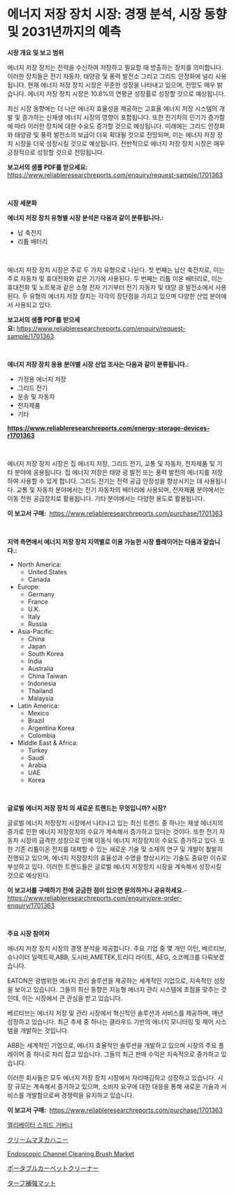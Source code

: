 <p><h1>에너지 저장 장치 시장: 경쟁 분석, 시장 동향 및 2031년까지의 예측</h1></p><p><strong>시장 개요 및 보고 범위</strong></p>
<p><p>에너지 저장 장치는 전력을 수신하여 저장하고 필요할 때 방출하는 장치를 의미합니다. 이러한 장치들은 전기 자동차, 태양광 및 풍력 발전소 그리고 그리드 안정화에 널리 사용됩니다. 현재 에너지 저장 장치 시장은 꾸준한 성장을 나타내고 있으며, 전망도 매우 밝습니다. 에너지 저장 장치 시장은 10.8%의 연평균 성장률로 성장할 것으로 예상됩니다.</p><p>최신 시장 동향에는 더 나은 에너지 효율성을 제공하는 고효율 에너지 저장 시스템의 개발 및 증가하는 신재생 에너지 시장의 영향이 포함됩니다. 또한 전기차의 인기가 증가함에 따라 이러한 장치에 대한 수요도 증가할 것으로 예상됩니다. 미래에는 그리드 안정화와 태양광 및 풍력 발전소의 보급이 더욱 확대될 것으로 전망되며, 이는 에너지 저장 장치 시장을 더욱 성장시킬 것으로 예상됩니다. 전반적으로 에너지 저장 장치 시장은 매우 긍정적으로 성장할 것으로 전망됩니다.</p></p>
<p><strong>보고서의 샘플 PDF를 받으세요:</strong> <a href="https://www.reliableresearchreports.com/enquiry/request-sample/1701363">https://www.reliableresearchreports.com/enquiry/request-sample/1701363</a></p>
<p>&nbsp;</p>
<p><strong>시장 세분화</strong></p>
<p><strong>에너지 저장 장치 유형별 시장 분석은 다음과 같이 분류됩니다.:</strong></p>
<p><ul><li>납 축전지</li><li>리튬 배터리</li></ul></p>
<p>&nbsp;</p>
<p><p>에너지 저장 장치 시장은 주로 두 가지 유형으로 나뉜다. 첫 번째는 납산 축전지로, 이는 주로 자동차 및 휴대전화와 같은 기기에 사용된다. 두 번째는 리튬 이온 배터리로, 이는 휴대전화 및 노트북과 같은 소형 전자 기기부터 전기 자동차 및 태양 광 발전소에서 사용된다. 두 유형의 에너지 저장 장치는 각각의 장단점을 가지고 있으며 다양한 산업 분야에서 사용되고 있다.</p></p>
<p><strong>보고서의 샘플 PDF를 받으세요:</strong>&nbsp;<a href="https://www.reliableresearchreports.com/enquiry/request-sample/1701363">https://www.reliableresearchreports.com/enquiry/request-sample/1701363</a></p>
<p>&nbsp;</p>
<p><strong> 에너지 저장 장치 응용 분야별 시장 산업 조사는 다음과 같이 분류됩니다.:</strong></p>
<p><ul><li>가정용 에너지 저장</li><li>그리드 전기</li><li>운송 및 자동차</li><li>전자제품</li><li>기타</li></ul></p>
<p><strong><a href="https://www.reliableresearchreports.com/energy-storage-devices-r1701363">https://www.reliableresearchreports.com/energy-storage-devices-r1701363</a></strong></p>
<p>&nbsp;</p>
<p><p>에너지 저장 장치 시장은 집 에너지 저장, 그리드 전기, 교통 및 자동차, 전자제품 및 기타 분야에 응용됩니다. 집 에너지 저장은 태양 광 발전 또는 풍력 발전의 에너지를 저장하여 사용할 수 있게 합니다. 그리드 전기는 전력 공급 안정성을 향상시키는 데 사용됩니다. 교통 및 자동차 분야에서는 전기 자동차의 배터리에 사용되며, 전자제품 분야에서는 이동 전원 공급장치로 활용됩니다. 기타 분야에서는 다양한 용도로 활용됩니다.</p></p>
<p><strong>이 보고서 구매:</strong>&nbsp; <a href="https://www.reliableresearchreports.com/purchase/1701363">https://www.reliableresearchreports.com/purchase/1701363</a></p>
<p>&nbsp;</p>
<p><strong>지역 측면에서 에너지 저장 장치 지역별로 이용 가능한 시장 플레이어는 다음과 같습니다.:</strong></p>
<p><ul>
    <li>
        North America:
        <ul>
            <li>United States</li>
            <li>Canada</li>
        </ul>
    </li>
    <li>
        Europe:
        <ul>
            <li>Germany</li>
            <li>France</li>
            <li>U.K.</li>
            <li>Italy</li>
            <li>Russia</li>
        </ul>
    </li>
    <li>
        Asia-Pacific:
        <ul>
            <li>China</li>
            <li>Japan</li>
            <li>South Korea</li>
            <li>India</li>
            <li>Australia</li>
            <li>China Taiwan</li>
            <li>Indonesia</li>
            <li>Thailand</li>
            <li>Malaysia</li>
        </ul>
    </li>
    <li>
        Latin America:
        <ul>
            <li>Mexico</li>
            <li>Brazil</li>
            <li>Argentina Korea</li>
            <li>Colombia</li>
        </ul>
    </li>
    <li>
        Middle East & Africa:
        <ul>
            <li>Turkey</li>
            <li>Saudi</li>
            <li>Arabia</li>
            <li>UAE</li>
            <li>Korea</li>
        </ul>
    </li>
    </ul></p>
<p>&nbsp;</p>
<p><strong>글로벌 에너지 저장 장치 의 새로운 트렌드는 무엇입니까? 시장?</strong></p>
<p><p>글로벌 에너지 저장장치 시장에서 나타나고 있는 최신 트렌드 중 하나는 재생 에너지의 증가로 인한 에너지 저장장치의 수요가 계속해서 증가하고 있다는 것이다. 또한 전기 자동차 시장의 급격한 성장으로 인해 이동식 에너지 저장장치의 수요도 증가하고 있다. 또한 기존 리튬이온 전지를 대체할 수 있는 새로운 기술 및 소재의 연구 및 개발이 활발히 진행되고 있으며, 에너지 저장장치의 효율성과 수명을 향상시키는 기술도 중요한 이슈로 부상하고 있다. 이러한 트렌드들은 글로벌 에너지 저장장치 시장을 계속해서 성장시킬 것으로 예상된다.</p></p>
<p><strong>이 보고서를 구매하기 전에 궁금한 점이 있으면 문의하거나 공유하세요.</strong>- <a href="https://www.reliableresearchreports.com/enquiry/pre-order-enquiry/1701363">https://www.reliableresearchreports.com/enquiry/pre-order-enquiry/1701363</a></p>
<p>&nbsp;</p>
<p><strong>주요 시장 참여자</strong></p>
<p><p>에너지 저장 장치 시장의 경쟁 분석을 제공합니다. 주요 기업 중 몇 개인 이턴, 베르티브, 슈나이더 일렉트릭,ABB, 도시바,AMETEK,트리디 라이트, AEG, 소코메크를 다뤄보겠습니다. </p><p>EATON은 광범위한 에너지 관리 솔루션을 제공하는 세계적인 기업으로, 지속적인 성장을 보이고 있습니다. 그들의 최신 동향은 지능형 에너지 관리 시스템에 초점을 맞추는 것인데, 이는 시장에서 큰 관심을 받고 있습니다.</p><p>베르티브는 에너지 저장 및 관리 시장에서 혁신적인 솔루션과 서비스를 제공하며, 매년 성장하고 있습니다. 최근 추세 중 하나는 클라우드 기반의 에너지 모니터링 및 제어 시스템을 개발하는 것입니다.</p><p>ABB는 세계적인 기업으로, 에너지 효율적인 솔루션을 개발하고 있으며 시장의 주요 플레이어 중 하나로 자리 잡고 있습니다. 그들의 최근 판매 수익은 지속적으로 증가하고 있습니다.</p><p>이러한 회사들은 모두 에너지 저장 장치 시장에서 자리매김하고 성장하고 있습니다. 시장 규모는 계속해서 증가하고 있으며, 소비자 요구에 대한 대응을 통해 새로운 기술과 서비스를 개발함으로써 경쟁력을 유지하고 있습니다.</p></p>
<p><strong>이 보고서 구매:</strong>&nbsp;&nbsp;<a href="https://www.reliableresearchreports.com/purchase/1701363">https://www.reliableresearchreports.com/purchase/1701363</a></p>
<p><p><a href="https://medium.com/@kevinvasquez7272023/%EC%97%98%EB%A6%AC%EB%B2%A0%EC%9D%B4%ED%84%B0-%EC%86%8D%EB%8F%84-%EC%A7%80%ED%82%A4%EB%8A%94-%EC%9E%A5%EC%B9%98-%EC%8B%9C%EC%9E%A5-%EA%B7%9C%EB%AA%A8-%EC%8B%9C%EC%9E%A5-%EC%A0%84%EB%A7%9D%EA%B3%BC-%EC%8B%9C%EC%9E%A5-%EC%98%88%EC%B8%A1-2024%EB%85%84%EB%B6%80%ED%84%B0-2031%EB%85%84%EA%B9%8C%EC%A7%80-5febbddbeb8f">엘리베이터 스피드 거버너</a></p><p><a href="https://medium.com/@nicosmitham2023/%E3%82%AF%E3%83%AA%E3%83%BC%E3%83%A0%E5%85%A5%E3%82%8A%E3%83%9E%E3%83%8C%E3%82%AB%E3%83%8F%E3%83%8B%E3%83%BC%E5%B8%82%E5%A0%B4%E3%81%AE%E8%A6%8B%E9%80%9A%E3%81%97-%E5%B8%82%E5%A0%B4%E5%8B%95%E5%90%91-%E6%88%90%E9%95%B7-2024%E5%B9%B4%E3%81%8B%E3%82%892031%E5%B9%B4%E3%81%BE%E3%81%A7%E3%81%AE%E4%BA%88%E6%B8%AC-1cf7504bd172">クリームマヌカハニー</a></p><p><a href="https://github.com/dimitrishawkinswaynenp91rgz/Market-Research-Report-List-2/blob/main/endoscopic-channel-cleaning-brush-market.md">Endoscopic Channel Cleaning Brush Market</a></p><p><a href="https://github.com/one-cool-chick/Market-Research-Report-List-1/blob/main/213819423508.md">ポータブルカーペットクリーナー</a></p><p><a href="https://medium.com/@oswaldoavarro768546/%E3%83%87%E3%82%B3%E3%83%BC%E3%83%87%E3%82%A3%E3%83%B3%E3%82%B0-%E3%82%BF%E3%83%BC%E3%83%95%E8%A3%9C%E5%BC%B7%E3%83%9E%E3%83%83%E3%83%88%E5%B8%82%E5%A0%B4%E3%81%AE%E3%83%A1%E3%83%88%E3%83%AA%E3%83%83%E3%82%AF%E3%82%B9-%E5%B8%82%E5%A0%B4%E3%82%B7%E3%82%A7%E3%82%A2-%E3%83%88%E3%83%AC%E3%83%B3%E3%83%89-%E6%88%90%E9%95%B7%E3%83%91%E3%82%BF%E3%83%BC%E3%83%B3-9183eba341d8">ターフ補強マット</a></p></p>